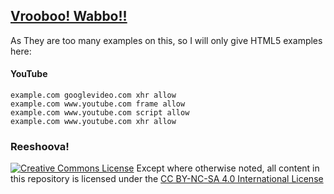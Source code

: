 ## [Vrooboo! Wabbo!!](https://rictusempra.github.io/uMatrix-Rules/#ovagarava)

As They are too many examples on this, so I will only give HTML5 examples here:

#### YouTube

    example.com googlevideo.com xhr allow
    example.com www.youtube.com frame allow
    example.com www.youtube.com script allow
    example.com www.youtube.com xhr allow

### Reeshoova!
<a rel="license" href="http://creativecommons.org/licenses/by-nc-sa/4.0/"><img alt="Creative Commons License" style="border-width:0" src="https://i.creativecommons.org/l/by-nc-sa/4.0/88x31.png" /></a>
Except where otherwise noted, all content in this repository is licensed under the <a rel="license" href="http://creativecommons.org/licenses/by-nc-sa/4.0/">CC BY-NC-SA 4.0 International License</a>
